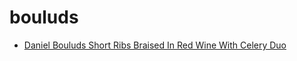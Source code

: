 # bouluds

 * [Daniel Bouluds Short Ribs Braised In Red Wine With Celery Duo](index/d/daniel-bouluds-short-ribs-braised-in-red-wine-with-celery-duo-106671.json)
